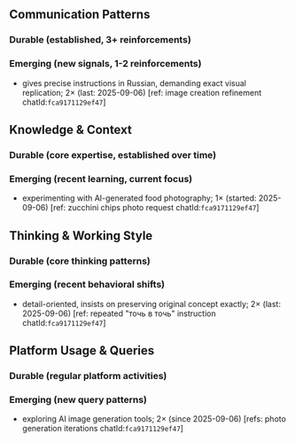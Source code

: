 ## Communication Patterns
### Durable (established, 3+ reinforcements)

### Emerging (new signals, 1-2 reinforcements)
- gives precise instructions in Russian, demanding exact visual replication; 2× (last: 2025-09-06) [ref: image creation refinement chatId:`fca9171129ef47`]

## Knowledge & Context
### Durable (core expertise, established over time)

### Emerging (recent learning, current focus)
- experimenting with AI-generated food photography; 1× (started: 2025-09-06) [ref: zucchini chips photo request chatId:`fca9171129ef47`]

## Thinking & Working Style
### Durable (core thinking patterns)

### Emerging (recent behavioral shifts)
- detail-oriented, insists on preserving original concept exactly; 2× (last: 2025-09-06) [ref: repeated "точь в точь" instruction chatId:`fca9171129ef47`]

## Platform Usage & Queries
### Durable (regular platform activities)

### Emerging (new query patterns)
- exploring AI image generation tools; 2× (since 2025-09-06) [refs: photo generation iterations chatId:`fca9171129ef47`]